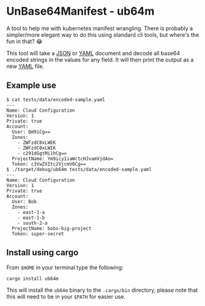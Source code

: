 # UnBase64Manifest - ub64m

A tool to help me with kubernetes manifest wrangling. There is probably a
simpler/more elegant way to do this using standard cli tools, but where's
the fun in that? 😂

This tool will take a [JSON][json] or [YAML][yaml] document and decode
all base64 encoded strings in the values for any field. It will then
print the output as a new [YAML][yaml] file.

## Example use

```
$ cat tests/data/encoded-sample.yaml
---
Name: Cloud Configuration
Version: 1
Private: true
Account:
  User: Qm9iCg==
  Zones:
    - ZWFzdC0xLWEK
    - ZWFzdC0xLWIK
    - c291dGgtMi1hCg==
  ProjectName: Ym9icy1iaWctcHJvamVjdAo=
  Token: c3VwZXItc2VjcmV0Cg==
$ ./target/debug/ub64m tests/data/encoded-sample.yaml
---
Name: Cloud Configuration
Version: 1
Private: true
Account:
  User: Bob
  Zones:
    - east-1-a
    - east-1-b
    - south-2-a
  ProjectName: bobs-big-project
  Token: super-secret
```

## Install using cargo

From `$HOME` in your terminal type the following:

```
cargo install ub64m
```

This will install the `ub64m` binary to the `.cargo/bin` directory, please
note that this will need to be in your `$PATH` for easier use.

[json]: https://json.org
[yaml]: https://yaml.org
